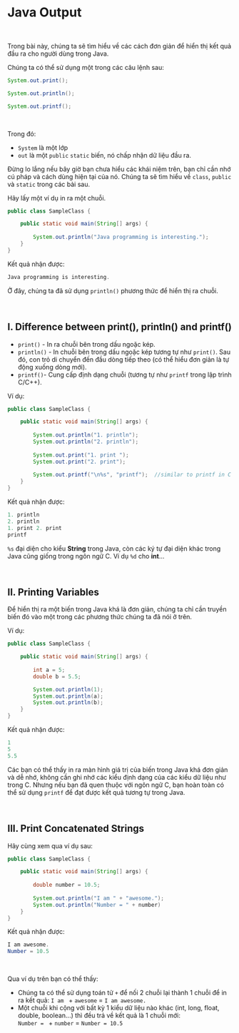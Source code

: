 # Java Output

<br />

Trong bài này, chúng ta sẽ tìm hiểu về các cách đơn giản để hiển thị kết quả đầu ra cho người dùng trong Java.

Chúng ta có thể sử dụng một trong các câu lệnh sau:

```java
System.out.print();

System.out.println();

System.out.printf();
```

<br />

Trong đó:
- `System` là một lớp
- `out` là một `public` `static` biến, nó chấp nhận dữ liệu đầu ra.

Đừng lo lắng nếu bây giờ bạn chưa hiểu các khái niệm trên, bạn chỉ cần nhớ cú pháp và cách dùng hiện tại của nó. Chúng ta sẽ tìm hiểu về `class`, `public` và `static` trong các bài sau.

Hãy lấy một ví dụ in ra một chuỗi.
```java
public class SampleClass {

    public static void main(String[] args) {
    	
        System.out.println("Java programming is interesting.");   
    }
}
```
Kết quả nhận được:
```java
Java programming is interesting.
```

Ở đây, chúng ta đã sử dụng `println()` phương thức để hiển thị ra chuỗi.

<br />

## I. Difference between print(), println() and printf()

- `print()` - In ra chuỗi bên trong dấu ngoặc kép.
- `println()` - In chuỗi bên trong dấu ngoặc kép tương tự như `print()`. Sau đó, con trỏ di chuyển đến đầu dòng tiếp theo (có thể hiểu đơn giản là tự động xuống dòng mới).
- `printf()`- Cung cấp định dạng chuỗi (tương tự như `printf` trong lập trình C/C++).

Ví dụ:
```java
public class SampleClass {

    public static void main(String[] args) {
    	
        System.out.println("1. println");
        System.out.println("2. println");
    	
        System.out.print("1. print ");
        System.out.print("2. print");
        
        System.out.printf("\n%s", "printf");  //similar to printf in C
    }
}
```
Kết quả nhận được:
```java
1. println
2. println
1. print 2. print
printf
```

`%s` đại diện cho kiểu **String** trong Java, còn các ký tự đại diện khác trong Java cũng giống trong ngôn ngữ C. Ví dụ `%d` cho **int**...

<br />

## II. Printing Variables

Để hiển thị ra một biến trong Java khá là đơn giản, chúng ta chỉ cần truyền biến đó vào một trong các phương thức chúng ta đã nói ở trên.

Ví dụ:
```java
public class SampleClass {

    public static void main(String[] args) {
    	
        int a = 5;
        double b = 5.5;

        System.out.println(1);
        System.out.println(a);
        System.out.println(b);
    }
}
```
Kết quả nhận được:
```java
1
5
5.5
```

Các bạn có thể thấy in ra màn hình giá trị của biến trong Java khá đơn giản và dễ nhớ, không cần ghi nhớ các kiểu định dạng của các kiểu dữ liệu như trong C. Nhưng nếu bạn đã quen thuộc với ngôn ngữ C, bạn hoàn toàn có thể sử dụng `printf` để đạt được kết quả tương tự trong Java.

<br />

## III. Print Concatenated Strings

Hãy cùng xem qua ví dụ sau:
```java
public class SampleClass {

    public static void main(String[] args) {
    	
        double number = 10.5;
    	
        System.out.println("I am " + "awesome.");
        System.out.println("Number = " + number)
    }
}
```
Kết quả nhận được:
```java
I am awesome.
Number = 10.5
```

<br />

Qua ví dụ trên bạn có thể thấy:
- Chúng ta có thể sử dụng toán tử `+` để nối 2 chuỗi lại thành 1 chuỗi để in ra kết quả: `I am ` + `awesome` = `I am awesome.`
- Một chuỗi khi cộng với bất kỳ 1 kiểu dữ liệu nào khác (int, long, float, double, boolean...) thì đều trả về kết quả là 1 chuỗi mới:  
`Number = ` + `number` = `Number = 10.5`


<br />


